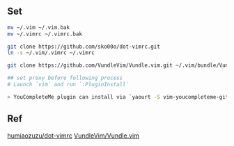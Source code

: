 ## Set

```sh
mv ~/.vim ~/.vim.bak
mv ~/.vimrc ~/.vimrc.bak

git clone https://github.com/sko00o/dot-vimrc.git
ln -s ~/.vim/.vimrc ~/.vimrc

git clone https://github.com/VundleVim/Vundle.vim.git ~/.vim/bundle/Vundle.vim

## set proxy before following process
# Launch `vim` and run `:PluginInstall`

> YouCompleteMe plugin can install via `yaourt -S vim-youcompleteme-git`
```

## Ref
[humiaozuzu/dot-vimrc](http://github.com/humiaozuzu/dot-vimrc)
[VundleVim/Vundle.vim](https://github.com/VundleVim/Vundle.vim)

